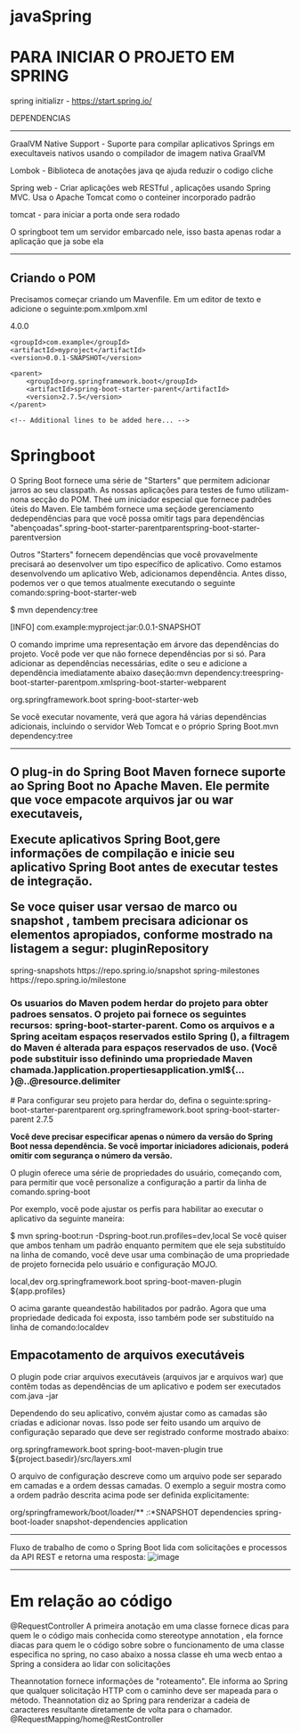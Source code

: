 # javaSpring


# PARA INICIAR O PROJETO EM SPRING
spring initializr - https://start.spring.io/

DEPENDENCIAS
*************************************************************************************************************
GraalVM Native Support - Suporte para compilar aplicativos Springs em execultaveis nativos usando o compilador
de imagem nativa GraalVM

Lombok - Biblioteca de anotações java qe ajuda reduzir o codigo cliche

Spring web - Criar aplicações web RESTful , aplicações usando Spring MVC. Usa o Apache Tomcat como o conteiner
incorporado padrão

tomcat - para iniciar a porta onde sera rodado

O springboot tem um servidor embarcado nele, isso basta apenas rodar a aplicação que
ja sobe ela 
*****************************************************************************************************************

<h2>Criando o POM</h2>
Precisamos começar criando um Mavenfile. Em um editor de texto  e adicione o seguinte:pom.xmlpom.xml

<?xml version="1.0" encoding="UTF-8"?>
<project xmlns="http://maven.apache.org/POM/4.0.0" xmlns:xsi="http://www.w3.org/2001/XMLSchema-instance"
    xsi:schemaLocation="http://maven.apache.org/POM/4.0.0 https://maven.apache.org/xsd/maven-4.0.0.xsd">
    <modelVersion>4.0.0</modelVersion>

    <groupId>com.example</groupId>
    <artifactId>myproject</artifactId>
    <version>0.0.1-SNAPSHOT</version>

    <parent>
        <groupId>org.springframework.boot</groupId>
        <artifactId>spring-boot-starter-parent</artifactId>
        <version>2.7.5</version>
    </parent>

    <!-- Additional lines to be added here... -->



</project>

# Springboot
<p>
O Spring Boot fornece uma série de "Starters" que permitem adicionar jarros ao seu classpath. As nossas aplicações para testes de fumo utilizam-nona secção do POM. Theé um iniciador especial que fornece padrões úteis do Maven. Ele também fornece uma seçãode gerenciamento dedependências para que você possa omitir tags para dependências "abençoadas".spring-boot-starter-parentparentspring-boot-starter-parentversion

Outros "Starters" fornecem dependências que você provavelmente precisará ao desenvolver um tipo específico de aplicativo. Como estamos desenvolvendo um aplicativo Web, adicionamos dependência. Antes disso, podemos ver o que temos atualmente executando o seguinte comando:spring-boot-starter-web
</p>
$ mvn dependency:tree
<p align="left">
[INFO] com.example:myproject:jar:0.0.1-SNAPSHOT

O comando imprime uma representação em árvore das dependências do projeto. Você pode ver que não fornece dependências por si só. Para adicionar as dependências necessárias, edite o seu e adicione a dependência imediatamente abaixo daseção:mvn dependency:treespring-boot-starter-parentpom.xmlspring-boot-starter-webparent

<dependencies>
    <dependency>
        <groupId>org.springframework.boot</groupId>
        <artifactId>spring-boot-starter-web</artifactId>
    </dependency>
</dependencies>

Se você executar novamente, verá que agora há várias dependências adicionais, incluindo o servidor Web Tomcat e o próprio Spring Boot.mvn dependency:tree

<p>



****************************************************************
<h2><b>O plug-in do Spring Boot Maven fornece suporte ao Spring Boot no Apache Maven. Ele permite que voce empacote
arquivos jar ou war executaveis, 

 <p>Execute aplicativos Spring Boot,gere informações de compilação e inicie seu aplicativo Spring Boot antes de executar testes de integração.
</p>
Se voce quiser usar versao de marco ou snapshot , tambem precisara adicionar os elementos
apropiados, conforme mostrado na listagem a segur: pluginRepository
</b>
</h2>
<pluginRepositories>
    <pluginRepository>
        <id>spring-snapshots</id>
        <url>https://repo.spring.io/snapshot</url>
    </pluginRepository>
    <pluginRepository>
        <id>spring-milestones</id>
        <url>https://repo.spring.io/milestone</url>
    </pluginRepository>
</pluginRepositories>
<h3>
Os usuarios do Maven podem herdar do projeto para obter padroes sensatos. O projeto pai fornece os seguintes recursos: spring-boot-starter-parent. Como os arquivos e a Spring aceitam espaços reservados estilo Spring (), a filtragem do Maven é alterada para espaços reservados de uso. (Você pode substituir isso definindo uma propriedade Maven chamada.)application.propertiesapplication.yml${…​}@..@resource.delimiter
</h3>
# Para configurar seu projeto para herdar do, defina o seguinte:spring-boot-starter-parentparent

<!-- Inherit defaults from Spring Boot -->
<parent>
	<groupId>org.springframework.boot</groupId>
	<artifactId>spring-boot-starter-parent</artifactId>
	<version>2.7.5</version>
</parent>

<strong>Você deve precisar especificar apenas o número da versão do Spring Boot nessa dependência. Se você importar iniciadores adicionais, poderá omitir com segurança o número da versão.</strong>

O plugin oferece uma série de propriedades do usuário, começando com, para permitir que você personalize a configuração a partir da linha de comando.spring-boot

Por exemplo, você pode ajustar os perfis para habilitar ao executar o aplicativo da seguinte maneira:

$ mvn spring-boot:run -Dspring-boot.run.profiles=dev,local
Se você quiser que ambos tenham um padrão enquanto permitem que ele seja substituído na linha de comando, você deve usar uma combinação de uma propriedade de projeto fornecida pelo usuário e configuração MOJO.

<project>
    <properties>
        <app.profiles>local,dev</app.profiles>
    </properties>
    <build>
        <plugins>
            <plugin>
                <groupId>org.springframework.boot</groupId>
                <artifactId>spring-boot-maven-plugin</artifactId>
                <configuration>
                    <profiles>${app.profiles}</profiles>
                </configuration>
            </plugin>
        </plugins>
    </build>
</project>

O acima garante queandestão habilitados por padrão. Agora que uma propriedade dedicada foi exposta, isso também pode ser substituído na linha de comando:localdev




<h2> Empacotamento de arquivos executáveis</h2>
O plugin pode criar arquivos executáveis (arquivos jar e arquivos war) que contêm todas as dependências de um aplicativo e podem ser executados com.java -jar

Dependendo do seu aplicativo, convém ajustar como as camadas são criadas e adicionar novas. Isso pode ser feito usando um arquivo de configuração separado que deve ser registrado conforme mostrado abaixo:

<project>
    <build>
        <plugins>
            <plugin>
                <groupId>org.springframework.boot</groupId>
                <artifactId>spring-boot-maven-plugin</artifactId>
                <configuration>
                    <layers>
                        <enabled>true</enabled>
                        <configuration>${project.basedir}/src/layers.xml</configuration>
                    </layers>
                </configuration>
            </plugin>
        </plugins>
    </build>
</project>

O arquivo de configuração descreve como um arquivo pode ser separado em camadas e a ordem dessas camadas. O exemplo a seguir mostra como a ordem padrão descrita acima pode ser definida explicitamente:

<layers xmlns="http://www.springframework.org/schema/boot/layers"
        xmlns:xsi="http://www.w3.org/2001/XMLSchema-instance"
        xsi:schemaLocation="http://www.springframework.org/schema/boot/layers
                          https://www.springframework.org/schema/boot/layers/layers-2.7.xsd">
    <application>
        <into layer="spring-boot-loader">
            <include>org/springframework/boot/loader/**</include>
        </into>
        <into layer="application" />
    </application>
    <dependencies>
        <into layer="application">
            <includeModuleDependencies />
        </into>
        <into layer="snapshot-dependencies">
            <include>*:*:*SNAPSHOT</include>
        </into>
        <into layer="dependencies" />
    </dependencies>
    <layerOrder>
        <layer>dependencies</layer>
        <layer>spring-boot-loader</layer>
        <layer>snapshot-dependencies</layer>
        <layer>application</layer>
    </layerOrder>
</layers>
*****************************************************************************

Fluxo de trabalho de como o Spring Boot lida com solicitações e processos da API REST e retorna uma resposta:
![image](https://user-images.githubusercontent.com/111581261/204166512-458ca53b-fc87-4064-a2ac-d67e043f93af.png)



*****************************************************************************
# Em relação ao código
@RequestController
A primeira anotação em uma classe fornece dicas para quem le o código
mais conhecida como stereotype annotation , ela fornce diacas para quem le o código sobre
sobre o funcionamento de uma classe especifica no spring, no caso abaixo a nossa classe 
eh uma wecb entao a Spring a considera ao lidar con solicitações 

Theannotation fornece informações de "roteamento". 
Ele informa ao Spring que qualquer solicitação HTTP com o caminho deve ser mapeada 
para o método. Theannotation diz ao Spring para renderizar a cadeia de caracteres 
resultante diretamente de volta para o chamador.
@RequestMapping/home@RestController
